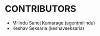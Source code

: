 CONTRIBUTORS
============

 - Milindu Sanoj Kumarage (agentmilindu)
 - Keshav Seksaria (keshavseksaria)
